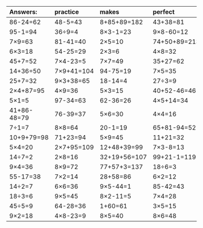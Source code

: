 | Answers: | practice | makes | perfect | ! |
| :--- | :--- | :--- | :--- | :--- |
| 86-24=62 | 48-5=43 | 8+85+89=182 | 43+38=81 | 6×8-3=45 | 
| 95-1=94 | 36÷9=4 | 8×3-1=23 | 9×8-60=12 | 2×7=14 | 
| 7×9=63 | 81-41=40 | 2×5=10 | 74+50+89=213 | 7×8=56 | 
| 6×3=18 | 54-25=29 | 2×3=6 | 4×8=32 | 80+31+13=124 | 
| 45+7=52 | 7×4-23=5 | 7×7=49 | 35+27=62 | 4×3=12 | 
| 14+36=50 | 7×9+41=104 | 94-75=19 | 7×5=35 | 14+39-1=52 | 
| 25+7=32 | 9×3+38=65 | 18-14=4 | 27÷3=9 | 98-48=50 | 
| 2×4+87=95 | 4×9=36 | 5×3=15 | 40+52-46=46 | 5×7-31=4 | 
| 5×1=5 | 97-34=63 | 62-36=26 | 4×5+14=34 | 54-27=27 | 
| 41+86-48=79 | 76-39=37 | 5×6=30 | 4×4=16 | 56+1-52=5 | 
| 7÷1=7 | 8×8=64 | 20-1=19 | 65+81-94=52 | 44+7-16=35 | 
| 10+9+79=98 | 71+23=94 | 5×9=45 | 11+21=32 | 9×5-26=19 | 
| 5×4=20 | 2×7+95=109 | 12+48+39=99 | 7×3-8=13 | 56÷8=7 | 
| 14÷7=2 | 2×8=16 | 32+19+56=107 | 99+21-1=119 | 3×3=9 | 
| 9×4=36 | 8×9=72 | 77+57+3=137 | 18÷6=3 | 6+62=68 | 
| 55-17=38 | 7×2=14 | 28+58=86 | 6×2=12 | 26-8=18 | 
| 14÷2=7 | 6×6=36 | 9×5-44=1 | 85-42=43 | 6÷3=2 | 
| 18÷3=6 | 9×5=45 | 8×2-11=5 | 7×4=28 | 5×4+31=51 | 
| 45÷5=9 | 64-28=36 | 1+60=61 | 3×5=15 | 9×7=63 | 
| 9×2=18 | 4×8-23=9 | 8×5=40 | 8×6=48 | 4×7=28 | 
